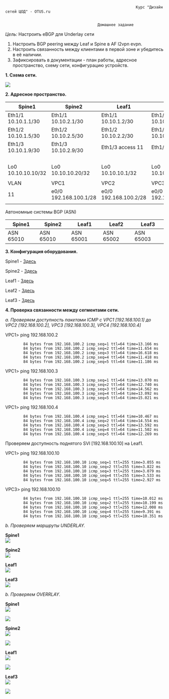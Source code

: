                                                               Курс "Дизайн сетей ЦОД" - OTUS.ru


                                             Домашнее задание
*Цель:*                     Настроить eBGP для Underlay сети


1. Настроить BGP peering между Leaf и Spine в AF l2vpn evpn.
2. Настроить связанность между клиентами в первой зоне и убедитесь в её наличии.
3. Зафиксировать в документации - план работы, адресное пространство, схему сети, конфигурацию устройств.


**1. Схема сети.**

![](Scheme/Scheme.png)

**2. Адресное пространство.** 

|      Spine1           |     Spine2            |         Leaf1         |       Leaf2           |     Leaf3             |
|-----------------------|-----------------------|-----------------------|-----------------------|-----------------------|
| Eth1/1 10.10.1.1/30   | Eth1/1 10.10.2.1/30   | Eth1/1 10.10.1.2/30   | Eth1/1 10.10.1.6/30   | Eth1/1 10.10.1.9/30   |
| Eth1/2 10.10.1.5/30   | Eth1/2 10.10.2.5/30   | Eth1/2 10.10.2.2/30   | Eth1/2 10.10.2.6/30   | Eth1/2 10.10.2.9/30   |
| Eth1/3 10.10.1.9/30   | Eth1/3 10.10.2.9/30   | Eth1/3 access 11      | Eth1/3 access 11      | Eth1/3 access 11      |
|                       |                       |                       |                       | Eth1/4 access 11      |  
| Lo0 10.10.10.10/32    | Lo0 10.10.10.20/32    | Lo0 10.10.10.1/32     | Lo0 10.10.10.2/32     | Lo0 10.10.10.3/32     |
|                       |                       |                       |                       |                       |
|          VLAN         |         VPC1          |            VPC2       |          VPC3         |        VPC4           |
|           11          | e0/0 192.168.100.1/28 | e0/0 192.168.100.2/28 | e0/0 192.168.100.3/28 | e0/0 192.168.100.4/28 |
|                       |                       |                       |                       |                       | 

Автономные системы BGP (ASN)

|      Spine1           |     Spine2            |         Leaf1         |       Leaf2           |     Leaf3             |
|-----------------------|-----------------------|-----------------------|-----------------------|-----------------------|
| ASN 65010             | ASN 65010             | ASN 65001             | ASN 65002             | ASN 65003             |


**3. Конфигурация оборудования.**

Spine1 - [Здесь](Configs/Spine1.txt)

Spine2 - [Здесь](Configs/Spine2.txt)

Leaf1 -  [Здесь](Configs/Leaf1.txt)

Leaf2 -  [Здесь](Configs/Leaf2.txt)

Leaf3 -  [Здесь](Configs/Leaf3.txt)


**4. Проверка связанности между сегментами сети.** 

*a. Проверяем доступность пакетами ICMP c VPC1 [192.168.100.1] до VPC2 [192.168.100.2], VPC3 [192.168.100.3], VPC4 [192.168.100.4]*

VPC1> ping 192.168.100.2

            84 bytes from 192.168.100.2 icmp_seq=1 ttl=64 time=13.166 ms  
            84 bytes from 192.168.100.2 icmp_seq=2 ttl=64 time=11.654 ms  
            84 bytes from 192.168.100.2 icmp_seq=3 ttl=64 time=16.618 ms  
            84 bytes from 192.168.100.2 icmp_seq=4 ttl=64 time=11.418 ms  
            84 bytes from 192.168.100.2 icmp_seq=5 ttl=64 time=11.186 ms  

VPC1> ping 192.168.100.3

            84 bytes from 192.168.100.3 icmp_seq=1 ttl=64 time=13.070 ms  
            84 bytes from 192.168.100.3 icmp_seq=2 ttl=64 time=12.740 ms  
            84 bytes from 192.168.100.3 icmp_seq=3 ttl=64 time=14.562 ms  
            84 bytes from 192.168.100.3 icmp_seq=4 ttl=64 time=13.092 ms  
            84 bytes from 192.168.100.3 icmp_seq=5 ttl=64 time=15.021 ms  

VPC1> ping 192.168.100.4

            84 bytes from 192.168.100.4 icmp_seq=1 ttl=64 time=10.467 ms  
            84 bytes from 192.168.100.4 icmp_seq=2 ttl=64 time=14.554 ms  
            84 bytes from 192.168.100.4 icmp_seq=3 ttl=64 time=13.592 ms  
            84 bytes from 192.168.100.4 icmp_seq=4 ttl=64 time=11.502 ms  
            84 bytes from 192.168.100.4 icmp_seq=5 ttl=64 time=12.269 ms

Проверяем доступность поднятого SVI [192.168.100.10] на Leaf1.

VPC1> ping 192.168.100.10

            84 bytes from 192.168.100.10 icmp_seq=1 ttl=255 time=3.055 ms
            84 bytes from 192.168.100.10 icmp_seq=2 ttl=255 time=3.822 ms
            84 bytes from 192.168.100.10 icmp_seq=3 ttl=255 time=3.079 ms
            84 bytes from 192.168.100.10 icmp_seq=4 ttl=255 time=3.533 ms
            84 bytes from 192.168.100.10 icmp_seq=5 ttl=255 time=2.927 ms

VPC3> ping 192.168.100.10

            84 bytes from 192.168.100.10 icmp_seq=1 ttl=255 time=10.012 ms
            84 bytes from 192.168.100.10 icmp_seq=2 ttl=255 time=10.199 ms
            84 bytes from 192.168.100.10 icmp_seq=3 ttl=255 time=12.008 ms
            84 bytes from 192.168.100.10 icmp_seq=4 ttl=255 time=9.391 ms
            84 bytes from 192.168.100.10 icmp_seq=5 ttl=255 time=10.351 ms

 
   *b. Проверяем маршруты UNDERLAY.*
    
**Spine1**              
![](CommandResults/Pic2.png) 
    
**Spine2**                  
![](CommandResults/Pic3.png) 

**Leaf1**   
![](CommandResults/Pic4.png)   

**Leaf3**   
![](CommandResults/Pic5.png)   

  *b. Проверяем OVERRLAY.*

**Spine1**                
![](CommandResults/Pic8.png)

![](CommandResults/Pic10.png)
    
**Spine2**                    
![](CommandResults/Pic9.png)

![](CommandResults/Pic11.png)

**Leaf1**   
![](CommandResults/Pic6.png)

![](CommandResults/Pic12.png)

**Leaf3**   
![](CommandResults/Pic7.png)

![](CommandResults/Pic13.png)






